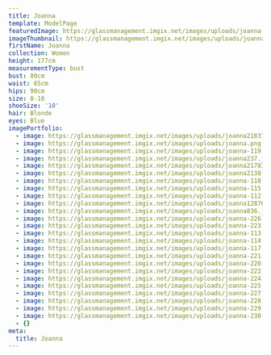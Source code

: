 ```yaml
---
title: Joanna
template: ModelPage
featuredImage: https://glassmanagement.imgix.net/images/uploads/joanna-111.jpg
imageThumbnail: https://glassmanagement.imgix.net/images/uploads/joanna21837.jpg
firstName: Joanna
collection: Women
height: 177cm
measurementType: bust
bust: 80cm
waist: 65cm
hips: 90cm
size: 8-10
shoeSize: '10'
hair: Blonde
eyes: Blue
imagePortfolio:
  - image: https://glassmanagement.imgix.net/images/uploads/joanna21837.jpg
  - image: https://glassmanagement.imgix.net/images/uploads/joanna.png
  - image: https://glassmanagement.imgix.net/images/uploads/joanna-119.jpg
  - image: https://glassmanagement.imgix.net/images/uploads/joanna237.jpg
  - image: https://glassmanagement.imgix.net/images/uploads/joanna21783.jpg
  - image: https://glassmanagement.imgix.net/images/uploads/joanna2138.jpg
  - image: https://glassmanagement.imgix.net/images/uploads/joanna-118.jpg
  - image: https://glassmanagement.imgix.net/images/uploads/joanna-115.jpg
  - image: https://glassmanagement.imgix.net/images/uploads/joanna-112.jpg
  - image: https://glassmanagement.imgix.net/images/uploads/joanna128763.jpg
  - image: https://glassmanagement.imgix.net/images/uploads/joanna836.jpg
  - image: https://glassmanagement.imgix.net/images/uploads/joanna-226.jpg
  - image: https://glassmanagement.imgix.net/images/uploads/joanna-223.jpg
  - image: https://glassmanagement.imgix.net/images/uploads/joanna-113.jpg
  - image: https://glassmanagement.imgix.net/images/uploads/joanna-114.jpg
  - image: https://glassmanagement.imgix.net/images/uploads/joanna-117.jpg
  - image: https://glassmanagement.imgix.net/images/uploads/joanna-221.jpg
  - image: https://glassmanagement.imgix.net/images/uploads/joanna-220.jpg
  - image: https://glassmanagement.imgix.net/images/uploads/joanna-222.jpg
  - image: https://glassmanagement.imgix.net/images/uploads/joanna-224.jpg
  - image: https://glassmanagement.imgix.net/images/uploads/joanna-225.jpg
  - image: https://glassmanagement.imgix.net/images/uploads/joanna-227.jpg
  - image: https://glassmanagement.imgix.net/images/uploads/joanna-228.jpg
  - image: https://glassmanagement.imgix.net/images/uploads/joanna-229.jpg
  - image: https://glassmanagement.imgix.net/images/uploads/joanna-230.jpg
  - {}
meta:
  title: Joanna
---
```


